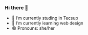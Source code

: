 ### Hi there 👋
- 🔭 I’m currently studing in Tecsup
- 🌱 I’m currently learning web design
- 😄 Pronouns: she/her